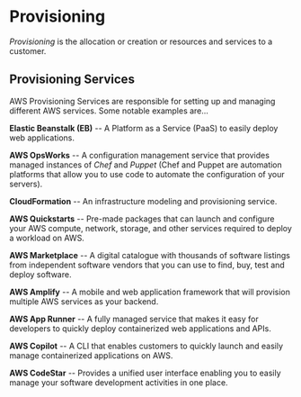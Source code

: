 # Provisioning

_Provisioning_ is the allocation or creation or resources and services to a customer.

## Provisioning Services

AWS Provisioning Services are responsible for setting up and managing different AWS services. Some notable examples are...

**Elastic Beanstalk (EB)** -- A Platform as a Service (PaaS) to easily deploy web applications.

**AWS OpsWorks** -- A configuration management service that provides managed instances of _Chef_ and _Puppet_ (Chef and Puppet are automation platforms that allow you to use code to automate the configuration of your servers).

**CloudFormation** -- An infrastructure modeling and provisioning service.

**AWS Quickstarts** -- Pre-made packages that can launch and configure your AWS compute, network, storage, and other services required to deploy a workload on AWS.

**AWS Marketplace** -- A digital catalogue with thousands of software listings from independent software vendors that you can use to find, buy, test and deploy software.

**AWS Amplify** -- A mobile and web application framework that will provision multiple AWS services as your backend.

**AWS App Runner** -- A fully managed service that makes it easy for developers to quickly deploy containerized web applications and APIs.

**AWS Copilot** -- A CLI that enables customers to quickly launch and easily manage containerized applications on AWS.

**AWS CodeStar** -- Provides a unified user interface enabling you to easily manage your software development activities in one place.

